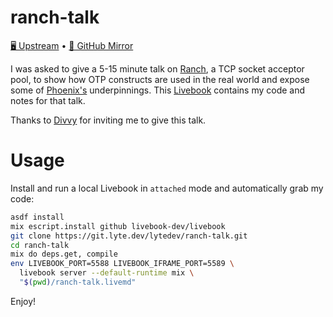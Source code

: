 # ranch-talk

[🖥️ Upstream][upstream] • [🐙 GitHub Mirror][github]

I was asked to give a 5-15 minute talk on [Ranch][ranch], a TCP socket acceptor
pool, to show how OTP constructs are used in the real world and expose some of
[Phoenix's][phoenix] underpinnings. This [Livebook][livebook] contains my code
and notes for that talk.

Thanks to [Divvy][divvy] for inviting me to give this talk.

# Usage

Install and run a local Livebook in `attached` mode and automatically grab my
code:

```bash
asdf install
mix escript.install github livebook-dev/livebook
git clone https://git.lyte.dev/lytedev/ranch-talk.git
cd ranch-talk
mix do deps.get, compile
env LIVEBOOK_PORT=5588 LIVEBOOK_IFRAME_PORT=5589 \
  livebook server --default-runtime mix \
  "$(pwd)/ranch-talk.livemd"
```

Enjoy!

[ranch]: https://github.com/ninenines/ranch
[phoenix]: https://www.phoenixframework.org/
[livebook]: https://github.com/livebook-dev/livebook
[divvy]: https://getdivvy.com/
[upstream]: https://git.lyte.dev/lytedev/ranch-talk
[github]: https://github.com/lytedev/ranch-talk

